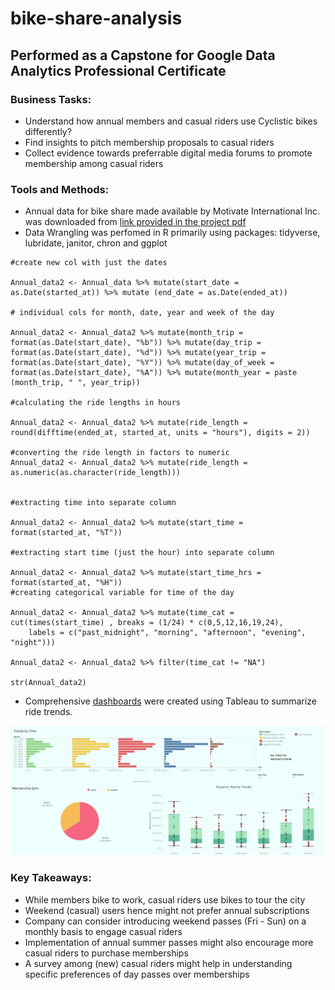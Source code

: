 # bike-share-analysis

## Performed as a Capstone for Google Data Analytics Professional Certificate

### Business Tasks:

* Understand how  annual members and casual riders use Cyclistic bikes differently?
* Find insights to pitch membership proposals to casual riders
* Collect evidence towards preferrable digital media forums to promote membership among casual riders

### Tools and Methods:

* Annual data for bike share made available by Motivate International Inc. was downloaded from [link provided in the project pdf](https://divvy-tripdata.s3.amazonaws.com/index.html)
* Data Wrangling was perfomed in R primarily using packages: tidyverse, lubridate, janitor, chron and ggplot

```
#create new col with just the dates

Annual_data2 <- Annual_data %>% mutate(start_date = as.Date(started_at)) %>% mutate (end_date = as.Date(ended_at))

# individual cols for month, date, year and week of the day

Annual_data2 <- Annual_data2 %>% mutate(month_trip = format(as.Date(start_date), "%b")) %>% mutate(day_trip = format(as.Date(start_date), "%d")) %>% mutate(year_trip = format(as.Date(start_date), "%Y")) %>% mutate(day_of_week = format(as.Date(start_date), "%A")) %>% mutate(month_year = paste (month_trip, " ", year_trip))

#calculating the ride lengths in hours

Annual_data2 <- Annual_data2 %>% mutate(ride_length = round(difftime(ended_at, started_at, units = "hours"), digits = 2))

#converting the ride length in factors to numeric
Annual_data2 <- Annual_data2 %>% mutate(ride_length = as.numeric(as.character(ride_length)))


#extracting time into separate column

Annual_data2 <- Annual_data2 %>% mutate(start_time = format(started_at, "%T"))

#extracting start time (just the hour) into separate column

Annual_data2 <- Annual_data2 %>% mutate(start_time_hrs = format(started_at, "%H"))
#creating categorical variable for time of the day

Annual_data2 <- Annual_data2 %>% mutate(time_cat = cut(times(start_time) , breaks = (1/24) * c(0,5,12,16,19,24), 
    labels = c("past_midnight", "morning", "afternoon", "evening", "night")))

Annual_data2 <- Annual_data2 %>% filter(time_cat != "NA")

str(Annual_data2)

```
* Comprehensive [dashboards](https://public.tableau.com/app/profile/lavanya.muthukumar1967/viz/CyclisticBikeShareAnalysis_16436078655310/Dashboard2#1) were created using Tableau to summarize ride trends.

![This is an image](/Assets/Trends.png)


### Key Takeaways:
* While members bike to work, casual riders use bikes to tour the city
* Weekend (casual) users hence might not prefer annual subscriptions
* Company can consider introducing  weekend passes (Fri - Sun) on a monthly basis to engage casual riders 
* Implementation of annual summer passes might also encourage more casual riders to purchase memberships
* A survey among (new) casual riders might help in understanding specific preferences of day passes over memberships

